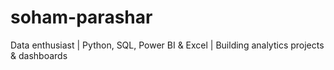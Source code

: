# soham-parashar
Data enthusiast | Python, SQL, Power BI &amp; Excel | Building analytics projects &amp; dashboards
